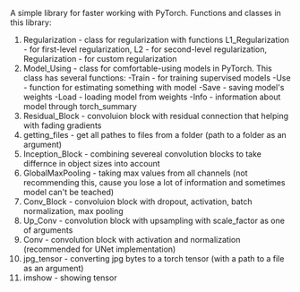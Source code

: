 A simple library for faster working with PyTorch.
Functions and classes in this library:
1) Regularization - class for regularization with functions L1_Regularization - for first-level regularization, L2 - for second-level regularization, Regularization - for custom regularization
2) Model_Using - class for comfortable-using models in PyTorch. This class has several functions:
     -Train - for training supervised models
     -Use - function for estimating something with model
     -Save - saving model's weights
     -Load - loading model from weights
     -Info - information about model through torch_summary
3) Residual_Block - convoluion block with residual connection that helping with fading gradients
4) getting_files - get all pathes to files from a folder (path to a folder as an argument)
5) Inception_Block - combining severeal convolution blocks to take differnce in object sizes into account
6) GlobalMaxPooling - taking max values from all channels (not recommending this, cause you lose a lot of information and sometimes model can't be teached)
7) Conv_Block - convoluion block with dropout, activation, batch normalization, max pooling
8) Up_Conv - convolution block with upsampling with scale_factor as one of arguments
9) Conv - convolution block with activation and normalization (recommended for UNet implementation)
10) jpg_tensor - converting jpg bytes to a torch tensor (with a path to a file as an argument)
11) imshow - showing tensor 
